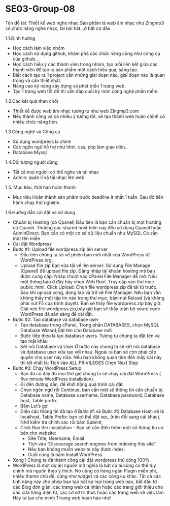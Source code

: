 # SE03-Group-08
Tên đề tài: Thiết kế web nghe nhạc 
Sản phẩm là web âm nhạc như Zingmp3 có chức năng nghe nhạc, tải bài hát...ở bất cứ đâu.

1.1.Định hướng
- Học cách làm việc nhóm
- Học cách sử dụng github, khám phá các chức năng cũng như công cụ của github...
- Học cách hiểu ý các thành viên trong nhóm, tạo mỗi liên kết giữa các thành viên để tạo ra sản phẩm một cách hiệu quả, sáng tạo.
- Biết cách tạo ra 1 project cần những giai đoạn nào, giai đoạn nào là quan trọng và cần thiết nhất.
- Nâng cao kỹ năng xây dựng và phát triển 1 trang web.
- Tạo 1 trang web tốt để thi vấn đáp cuối kỳ môn công nghệ phần mềm.


1.2.Các kết quả then chốt
- Thiết kế được web âm nhạc tương tự như web Zingmp3.com
- Nếu thành công và có nhiều ý tưởng tốt, sẽ tạo thành web hoàn chỉnh có nhiều chức năng hơn.



1.3.Công nghệ và Công cụ
- Sử dụng wordpress là chính
- Các ngôn ngữ hỗ trợ như html, css, php làm giao diện...
- Database:Mysql



1.4.Đối tượng người dùng
- Tất cả mọi người: có thể nghe và tải nhạc
- Admin: quản lí và tải nhạc lên web

1.5. Mục tiêu, thời hạn hoàn thành
- Mục tiêu Hoàn thành sản phẩm trước deadline ít nhất 1 tuần. Sau đó tiến hành chạy thử nghiệm.

1.6.Hướng dẫn cài đặt và sử dụng
- Chuẩn bị Hosting (có Cpanel)
  Đầu tiên là bạn cần chuẩn bị một hosting có Cpanel.
  Thường các shared host hiện nay đều sử dụng Cpanel hoặc AdminDirect.
  Bạn cần có một cơ sở dữ liệu chuẩn như MySQL
  Có sẵn một tên miền
- Cài đặt Wordpress
- Bước #1: Upload file wordpress.zip lên server
   - Đầu tiên chúng ta tải về phiên bản mới nhất của WordPress từ WordPress.org.
   - Upload file zip bạn vừa tải về lên server:
   Sử dụng File Manage (Cpanel) để upload file zip.
   Đăng nhập tài khoản hosting mà bạn được cung cấp.
   Nhấp chuột vào cPanel File Manager để mở.
   Nếu một thông báo ở đây hãy chọn Web Root.
   Truy cập vào thư mục public_html. Click Upload.
   Chọn file wordpress.zip đã tải từ trước.
   Sau khi upload xong, đóng tab và trở về File Manager.
   Nếu bạn vẫn không thấy một tập tin nào trong thư mục, bấm nút Reload (và không phải nút F5 của trình duyệt). Bạn sẽ thấy file                wordpress.zip bây giờ.
   Giải nén file wordpress.zip,bây giờ bạn sẽ thấy toàn bộ soure code WordPress đã sẵn sàng để cài đặt.
- Bước #2: Tạo database và database user
  - Tạo database trong cPanel, Trong phần DATABASES, chọn MySQL Database Wizard,Đặt tên cho Database mới
  - Bước tiếp theo là tạo database users. Tương tự chúng ta đặt tên và tạo mật khẩu
  - Kết nối Database và User
  Ở bước này chúng ta sẽ kết nối database và database user vừa tạo với nhau.
  Ngoài ra bạn sẽ còn phải cấp quyền cho user này nữa.
  Nếu bạn không quan tâm đến mấy cái này thì tốt nhất là:
  Tích vào ALL PRIVILEGES 
  Chọn Next Step
- Bước #3: Chạy WordPress Setup
  - Bạn đã có đầy đủ mọi thứ giờ chúng ta sẽ chạy cài đặt WordPress ( five minute WordPress installation).
  - Đi đến đường dẫn, để khởi động quá trình cài đặt.
   - Chọn ngôn ngữ rồi Continue, bạn cần một số thông tin cần chuẩn bị.
     Database name,
     Database username,
     Database password,
     Database host,
     Table prefix.
    - Bấm Let’s go!
     - Điền các thông tin đã tạo ở Bước #1 và Bước #2
          Database Host: sẽ là localhost,
          Table Prefix: bạn có thể đặt wp_ (nên đổi sang cái khác),
          Nhớ kiểm tra chính xác rồi bấm Submit,
     - Click Run the installation
      - Bạn sẽ cần điền thêm một số thông tin cơ bản cho website:
        - Site Title, Username, Email
        - Tích vào “Discourage search engines from indexing this site”
        - Nếu bạn không muốn website này được index.
        - Cuối cùng là bấm Install WordPress.
- Xong ! Chúng ta đã thành công cài đặt wordpress thủ công 100%.
- WordPress là một dự án nguồn mở nghĩa là bất cứ ai cũng có thể tùy chỉnh mã nguồn theo ý thích. Nó cũng có hàng ngàn Plugin miễn phí, nhiều theme chủ đề, cũng như widget và các công cụ khác. Tất cả các tính năng này cho phép bạn tạo bất kỳ loại trang web nào, bắt đầu từ các Blog đơn giản, các trang web cá nhân hoặc các trang giới thiệu cho các cửa hàng điện tử, các cơ sở tri thức hoặc các trang web về việc làm. Hãy tự tạo cho mình 1 trang web hoàn hảo nhé!
